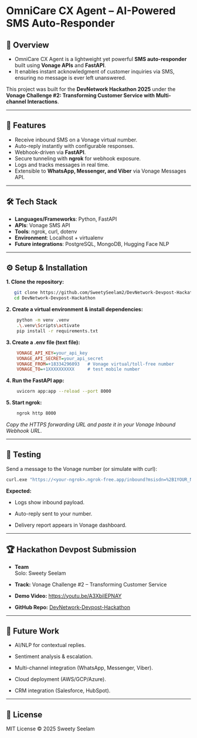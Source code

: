 # OmniCare CX Agent – AI-Powered SMS Auto-Responder

## 📌 Overview
- OmniCare CX Agent is a lightweight yet powerful **SMS auto-responder** built using **Vonage APIs** and **FastAPI**.  
- It enables instant acknowledgment of customer inquiries via SMS, ensuring no message is ever left unanswered.  

This project was built for the **DevNetwork Hackathon 2025** under the **Vonage Challenge #2: Transforming Customer Service with Multi-channel Interactions**.

---

## 🚀 Features
- Receive inbound SMS on a Vonage virtual number.
- Auto-reply instantly with configurable responses.
- Webhook-driven via **FastAPI**.
- Secure tunneling with **ngrok** for webhook exposure.
- Logs and tracks messages in real time.
- Extensible to **WhatsApp, Messenger, and Viber** via Vonage Messages API.

---

## 🛠️ Tech Stack
- **Languages/Frameworks**: Python, FastAPI  
- **APIs**: Vonage SMS API  
- **Tools**: ngrok, curl, dotenv  
- **Environment**: Localhost + virtualenv  
- **Future integrations**: PostgreSQL, MongoDB, Hugging Face NLP  

---

## ⚙️ Setup & Installation

**1. Clone the repository:**
```bash
   git clone https://github.com/SweetySeelam2/DevNetwork-Devpost-Hackathon.git
   cd DevNetwork-Devpost-Hackathon
```

**2. Create a virtual environment & install dependencies:**
```bash
    python -m venv .venv
    .\.venv\Scripts\activate
    pip install -r requirements.txt
```

**3. Create a .env file (text file):**
```ini
    VONAGE_API_KEY=your_api_key
    VONAGE_API_SECRET=your_api_secret
    VONAGE_FROM=+18334296093   # Vonage virtual/toll-free number
    VONAGE_TO=+1XXXXXXXXXX     # test mobile number
```

**4. Run the FastAPI app:**
```bash
    uvicorn app:app --reload --port 8000
```

**5. Start ngrok:**
```bash
    ngrok http 8000
```
*Copy the HTTPS forwarding URL and paste it in your Vonage Inbound Webhook URL.*

---

## 📩 Testing

Send a message to the Vonage number (or simulate with curl):

```bash
curl.exe "https://<your-ngrok>.ngrok-free.app/inbound?msisdn=%2B1YOUR_NUMBER&to=%2B18334296093&text=Hello%20from%20curl"
```

**Expected:**

- Logs show inbound payload.

- Auto-reply sent to your number.

- Delivery report appears in Vonage dashboard.

---

## 🏆 Hackathon Devpost Submission

- **Team**                                                                                                                   
  Solo: Sweety Seelam

- **Track:** Vonage Challenge #2 – Transforming Customer Service

- **Demo Video:** https://youtu.be/A3XbiIEPNAY

- **GitHub Repo:** [DevNetwork-Devpost-Hackathon](https://github.com/SweetySeelam2/DevNetwork-Devpost-Hackathon)

---

## 🔮 Future Work
- AI/NLP for contextual replies.

- Sentiment analysis & escalation.

- Multi-channel integration (WhatsApp, Messenger, Viber).

- Cloud deployment (AWS/GCP/Azure).

- CRM integration (Salesforce, HubSpot).

---

## 📜 License
MIT License © 2025 Sweety Seelam
